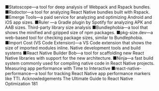 ■Statoscope—a tool for deep analysis of Webpack and Rspack bundles.
 ■Rsdoctor—a tool for analyzing React Native bundles built with Rspack.
 ■Emerge Tools—a paid service for analyzing and optimizing Android and iOS app sizes.
 ■Ruler  —a Gradle plugin by Spotify for analyzing APK and AAB sizes.
 Third-party library size analysis
 ■Bundlephobia—a tool that shows the minified and gzipped size of npm packages.
 ■pkg-size.dev—a web-based tool for checking package sizes, similar to Bundlephobia.
 ■Import Cost (VS Code Extension)—a VS Code extension that shows the size of 
imported modules inline.
 Native development tools and build systems
 ■React Native Builder Bob—a tool for scaffolding new React Native libraries with 
support for the new architecture.
 ■Ninja—a fast build system commonly used for compiling native code in React Native 
projects.
 Measuring app performance with Time to Interactive
 ■react-native-performance—a tool for tracking React Native app performance markers 
like TTI.
 Acknowledgements
The Ultimate Guide to React Native Optimization
181